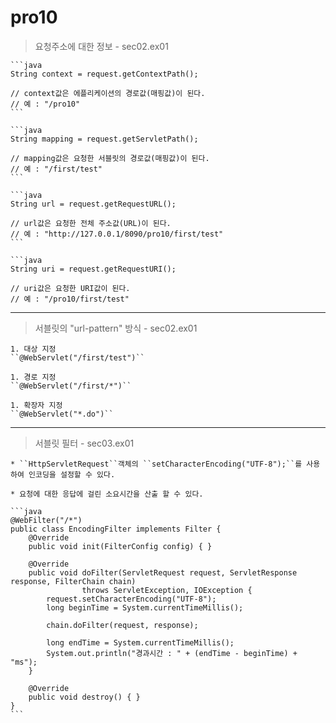 #	pro10

>	요청주소에 대한 정보 - sec02.ex01

	```java
	String context = request.getContextPath();
	
	// context값은 에플리케이션의 경로값(매핑값)이 된다.
	// 예 : "/pro10"
	```
	
	```java
	String mapping = request.getServletPath();
	
	// mapping값은 요청한 서블릿의 경로값(매핑값)이 된다.
	// 예 : "/first/test"
	```
	
	```java
	String url = request.getRequestURL();
	
	// url값은 요청한 전체 주소값(URL)이 된다.
	// 예 : "http://127.0.0.1/8090/pro10/first/test"
	```
	
	```java
	String uri = request.getRequestURI();
	
	// uri값은 요청한 URI값이 된다.
	// 예 : "/pro10/first/test"
	
---

>	서블릿의 "url-pattern" 방식 - sec02.ex01

	1. 대상 지정
	``@WebServlet("/first/test")``
	
	1. 경로 지정
	``@WebServlet("/first/*")``
	
	1. 확장자 지정
	``@WebServlet("*.do")``
	
---

>	서블릿 필터 - sec03.ex01

	* ``HttpServletRequest``객체의 ``setCharacterEncoding("UTF-8");``를 사용하여 인코딩을 설정할 수 있다.
	
	* 요청에 대한 응답에 걸린 소요시간을 산출 할 수 있다.
	
	```java
	@WebFilter("/*")
	public class EncodingFilter implements Filter {
		@Override
		public void init(FilterConfig config) { }
		
		@Override
		public void doFilter(ServletRequest request, ServletResponse response, FilterChain chain) 
					throws ServletException, IOException {
			request.setCharacterEncoding("UTF-8");
			long beginTime = System.currentTimeMillis();
			
			chain.doFilter(request, response);
			
			long endTime = System.currentTimeMillis();
			System.out.println("경과시간 : " + (endTime - beginTime) + "ms");
		}
		
		@Override
		public void destroy() { }
	}
	```